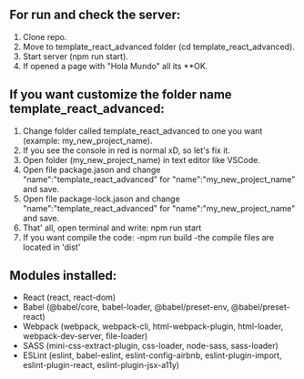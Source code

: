 ## For run and check the server:

1. Clone repo.
2. Move to template_react_advanced folder (cd template_react_advanced).
3. Start server (npm run start).
4. If opened a page with "Hola Mundo" all its **OK.

## If you want customize the folder name template_react_advanced:

1. Change folder called template_react_advanced to one you want (example: my_new_project_name).
2. If you see the console in red is normal xD, so let's fix it.
3. Open folder (my_new_project_name) in text editor like VSCode.
4. Open file package.jason and change "name":"template_react_advanced" for "name":"my_new_project_name" and save.
5. Open file package-lock.jason and change "name":"template_react_advanced" for "name":"my_new_project_name" and save.
6. That' all, open terminal and write: npm run start
7. If you want compile the code: -npm run build -the compile files are located in 'dist'

## Modules installed:

- React (react, react-dom)
- Babel (@babel/core, babel-loader, @babel/preset-env, @babel/preset-react)
- Webpack (webpack, webpack-cli, html-webpack-plugin, html-loader, webpack-dev-server, file-loader)
- SASS (mini-css-extract-plugin, css-loader, node-sass, sass-loader)
- ESLint (eslint, babel-eslint, eslint-config-airbnb, eslint-plugin-import, eslint-plugin-react, eslint-plugin-jsx-a11y)

